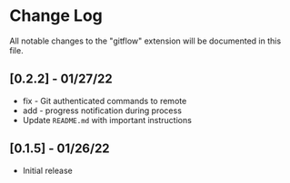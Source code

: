 # Change Log

All notable changes to the "gitflow" extension will be documented in this file.

## [0.2.2] - 01/27/22

- fix - Git authenticated commands to remote
- add - progress notification during process
- Update `README.md` with important instructions

## [0.1.5] - 01/26/22

- Initial release